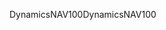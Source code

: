 <span data-ttu-id="848ea-101">DynamicsNAV100</span><span class="sxs-lookup"><span data-stu-id="848ea-101">DynamicsNAV100</span></span>